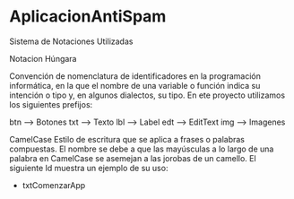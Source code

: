 # AplicacionAntiSpam

Sistema de Notaciones Utilizadas

Notacion Húngara

Convención de nomenclatura de identificadores en la programación informática, en la que el nombre de una variable o función indica su intención o tipo y, en algunos dialectos, su tipo. 
En ete proyecto utilizamos los siguientes prefijos:

btn --> Botones
txt --> Texto
lbl --> Label
edt --> EditText
img --> Imagenes

CamelCase
Estilo de escritura que se aplica a frases o palabras compuestas. El nombre se debe a que las mayúsculas a lo
largo de una palabra en CamelCase se asemejan a las jorobas de un camello. El siguiente Id muestra un ejemplo de su uso:

- txtComenzarApp
